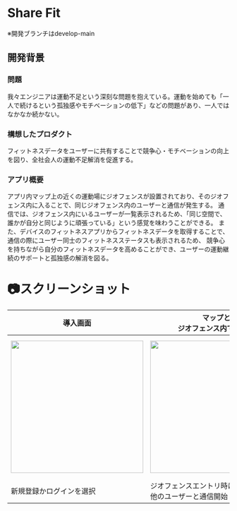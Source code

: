 # Share Fit
※開発ブランチはdevelop-main

## 開発背景
### 問題
我々エンジニアは運動不足という深刻な問題を抱えている。運動を始めても「一人で続けるという孤独感やモチベーションの低下」などの問題があり、一人ではなかなか続かない。
### 構想したプロダクト
フィットネスデータをユーザーに共有することで競争心・モチベーションの向上を図り、全社会人の運動不足解消を促進する。
### アプリ概要
アプリ内マップ上の近くの運動場にジオフェンスが設置されており、そのジオフェンス内に入ることで、同じジオフェンス内のユーザーと通信が発生する。
通信では、ジオフェンス内にいるユーザーが一覧表示されるため、「同じ空間で、誰かが自分と同じように頑張っている」という感覚を味わうことができる。
また、デバイスのフィットネスアプリからフィットネスデータを取得することで、通信の際にユーザー同士のフィットネスステータスも表示されるため、
競争心を持ちながら自分のフィットネスデータを高めることができ、ユーザーの運動継続のサポートと孤独感の解消を図る。

# 📷スクリーンショット
| 導入画面 | マップと<br>ジオフェンス内での通信 | ジオフェンス内で<br>通信したユーザー一覧 | 自身のフィットネスデータ |
|-|-|-|-|
| <img src="https://github.com/user-attachments/assets/e1659968-0715-476c-98ea-19affffe0680" width = "300" /> | <img src="https://github.com/user-attachments/assets/3e048e05-b827-4afd-975b-1dde5ce9adfb" width="300" /> |　<img src="https://github.com/user-attachments/assets/c048ad3a-c3a8-439a-b586-1f817f799d15" width="300" /> | <img src="https://github.com/user-attachments/assets/e4747a0c-ab0d-4734-acd7-5ab9c3b77c4d" width="300" />
|新規登録かログインを選択|ジオフェンスエントリ時に<br>他のユーザーと通信開始|ユーザー情報の一覧|自身の消費カロリー|
